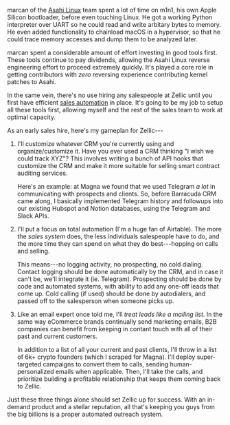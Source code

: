 marcan of the [Asahi Linux](https://asahilinux.org/about/) team spent a lot of time on m1n1, his own Apple Silicon
bootloader, before even touching Linux. He got a working Python interpreter over UART so he could read and write 
arbitary bytes to memory. He even added functionality to chainload macOS in a hypervisor, so that he
could trace memory accesses and dump them to be analyzed later.

marcan spent a considerable amount of effort investing in good tools first.
These tools continue to pay dividends, allowing the Asahi Linux
reverse engineering effort to proceed extremely quickly. It's played a
core role in getting contributors with *zero* reversing experience
contributing kernel patches to Asahi.

In the same vein, there's no use hiring any salespeople at Zellic until
you first have efficient [sales automation](https://bjorn.llc) in place.
It's going to be my job to setup all these tools first,
allowing myself and the rest of the sales team to work at optimal capacity.

As an early sales hire, here's my gameplan for Zellic---

1. I'll customize whatever CRM you're currently using and organize/customize it.
   Have you ever used a CRM thinking "I wish we could track XYZ"?
   This involves writing a bunch of API hooks that customize
   the CRM and make it more suitable for selling smart contract
   auditing services.

   Here's an example: at Magna we found that we used Telegram *a lot*
   in communicating with prospects and clients. So, before Barracuda CRM came
   along, I basically implemented Telegram history and followups into our existing Hubspot and
   Notion databases, using the Telegram and Slack APIs.

2. I'll put a focus on total automation (I'm a huge fan of Airtable).
   The more the *sales system* does, the less individuals salespeople
   have to do, and the more time they
   can spend on what they do best---hopping on calls and selling.

   This means---no logging activity, no prospecting, no cold dialing. Contact logging
   should be done automatically by the CRM, and in case it can't be, we'll
   integrate it (ie. Telegram). Prospecting
   should be done by code and automated systems, with ability to add
   any one-off leads that come up. Cold calling (if used) should be done
   by autodialers, and passed off to the salesperson when someone picks up.

3. Like an email expert once told me, I'll *treat leads like a mailing list*.
   In the same way eCommerce brands continually send marketing emails,
   B2B companies can benefit from keeping in contant touch with all of
   their past and current customers.

   In addition to a list of all your current and past clients,
   I'll throw in a list of 6k+ crypto founders
   (which I scraped for Magna). I'll deploy super-targeted
   campaigns to convert them to calls, sending human-personalized emails
   when applicable. Then, I'll take the calls, and prioritize building
   a profitable relationship that keeps them coming back to Zellic.

Just these three things alone should set Zellic up for success. With an
in-demand product and a stellar reputation, all that's keeping you guys
from the big billions is a proper automated outreach system.
